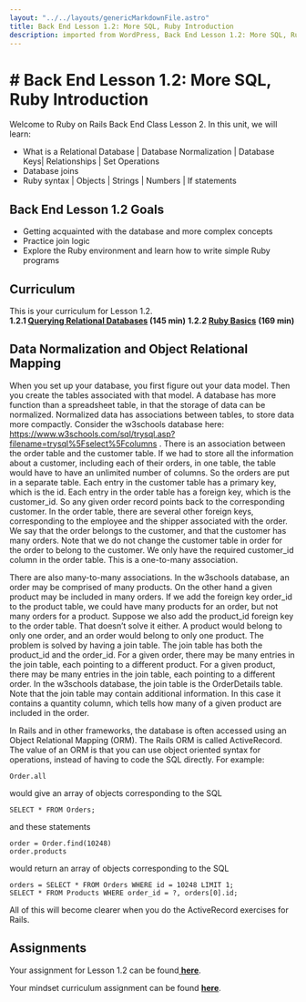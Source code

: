 ```yaml
---     
layout: "../../layouts/genericMarkdownFile.astro"     
title: Back End Lesson 1.2: More SQL, Ruby Introduction     
description: imported from WordPress, Back End Lesson 1.2: More SQL, Ruby Introduction     
---
```


# # Back End Lesson 1.2: More SQL, Ruby Introduction

Welcome to Ruby on Rails Back End Class Lesson 2\. In this unit, we will learn:

- What is a Relational Database | Database Normalization | Database Keys| Relationships | Set Operations
- Database joins
- Ruby syntax | Objects | Strings | Numbers | If statements

## Back End Lesson 1.2 Goals

- Getting acquainted with the database and more complex concepts
- Practice join logic
- Explore the Ruby environment and learn how to write simple Ruby programs

## Curriculum

This is your curriculum for Lesson 1.2.  
**1.2.1 [Querying Relational Databases](https://teamtreehouse.com/library/querying-relational-databases) (145 min)**
**1.2.2 [Ruby Basics](https://teamtreehouse.com/library/ruby-basics-2)** **(169 min)**

## Data Normalization and Object Relational Mapping

When you set up your database, you first figure out your data model. Then you create the tables associated with that model. A database has more function than a spreadsheet table, in that the storage of data can be normalized. Normalized data has associations between tables, to store data more compactly. Consider the w3schools database here: <https://www.w3schools.com/sql/trysql.asp?filename=trysql%5Fselect%5Fcolumns> . There is an association between the order table and the customer table. If we had to store all the information about a customer, including each of their orders, in one table, the table would have to have an unlimited number of columns. So the orders are put in a separate table. Each entry in the customer table has a primary key, which is the id. Each entry in the order table has a foreign key, which is the customer_id. So any given order record points back to the corresponding customer. In the order table, there are several other foreign keys, corresponding to the employee and the shipper associated with the order. We say that the order belongs to the customer, and that the customer has many orders. Note that we do not change the customer table in order for the order to belong to the customer. We only have the required customer_id column in the order table. This is a one-to-many association.

There are also many-to-many associations. In the w3schools database, an order may be comprised of many products. On the other hand a given product may be included in many orders. If we add the foreign key order_id to the product table, we could have many products for an order, but not many orders for a product. Suppose we also add the product_id foreign key to the order table. That doesn’t solve it either. A product would belong to only one order, and an order would belong to only one product. The problem is solved by having a join table. The join table has both the product_id and the order_id. For a given order, there may be many entries in the join table, each pointing to a different product. For a given product, there may be many entries in the join table, each pointing to a different order. In the w3schools database, the join table is the OrderDetails table. Note that the join table may contain additional information. In this case it contains a quantity column, which tells how many of a given product are included in the order.

In Rails and in other frameworks, the database is often accessed using an Object Relational Mapping (ORM). The Rails ORM is called ActiveRecord. The value of an ORM is that you can use object oriented syntax for operations, instead of having to code the SQL directly. For example:

```
Order.all
```

would give an array of objects corresponding to the SQL

```
SELECT * FROM Orders;
```

and these statements

```
order = Order.find(10248)
order.products
```

would return an array of objects corresponding to the SQL

```
orders = SELECT * FROM Orders WHERE id = 10248 LIMIT 1;
SELECT * FROM Products WHERE order_id = ?, orders[0].id;
```

All of this will become clearer when you do the ActiveRecord exercises for Rails.

## Assignments

Your assignment for Lesson 1.2 can be found[ ](https://classroom.github.com/a/TEnB9osU)[**here**](https://github.com/Code-the-Dream-School/Backend-sqlruby).

Your mindset curriculum assignment can be found [**here**](https://learn.codethedream.org/mindset-curriculum-assignment-on-mindset/).
